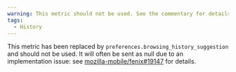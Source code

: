 ```yaml
---
warning: This metric should not be used. See the commentary for details.
tags:
  - History
---
```


This metric has been replaced by `preferences.browsing_history_suggestion` and should not be used.
It will often be sent as null due to an implementation issue: see [mozilla-mobile/fenix#19147](https://github.com/mozilla-mobile/fenix/issues/19147) for details.
